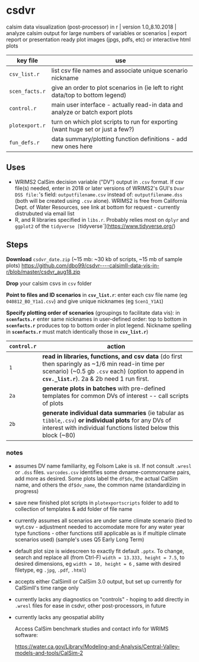 # csdvr
 calsim data visualization (post-processor) in r | 
 version 1.0_8.10.2018 | 
 analyze calsim output for large numbers of variables or scenarios | 
 export report or presentation ready plot images (jpgs, pdfs, etc) or interactive html plots  

   key file  | use
------------ | -------------
`csv_list.r` | list csv file names and associate unique scenario nickname
`scen_facts.r` | give an order to plot scenarios in (ie left to right data/top to bottom legend)
`control.r` | main user interface - actually read-in data and analyze or batch export plots
`plotexport.r` | turn on which plot scripts to run for exporting (want huge set or just a few?)
`fun_defs.r` | data summary/plotting function definitions - add new ones here

## Uses ##

- WRIMS2 CalSim decision variable ("DV") output in `.csv` format.
   If csv file(s) needed, enter in 2018 or later versions of WRIMS2's GUI's `Dvar DSS file:`'s field: `outputfilename.csv` instead of: `outputfilename.dss` (both will be created using `.csv` alone). WRIMS2 is free from California Dept. of Water Resources, see link at bottom for request - currently distrubuted via email list
- R, and R libraries specified in `libs.r`. Probably relies most on `dplyr` and `ggplot2` of the `tidyverse [`tidyverse`](https://www.tidyverse.org/)

## Steps ##

**Download** `csdvr_date.zip` (~15 mb: ~30 kb of scripts, ~15 mb of sample plots)
   https://github.com/dbo99/csdvr----calsimII-data-vis-in-r/blob/master/csdvr_aug18.zip

**Drop** your calsim csvs in `csv` folder 

**Point to files and ID scenarios** in **`csv_list.r`**: enter each csv file name (eg `040812_BO_Y1a1.csv`) and give unique nicknames (eg `Scen1_Y1A1`)

**Specify plotting order of scenarios** (groupings to facilitate data vis): in **`scenfacts.r`** enter same nicknames in user-defined order: top to bottom in **`scenfacts.r`** produces top to bottom order in plot legend. Nickname spelling in **`scenfacts.r`** must match identically those in **`csv_list.r`**)

`control.r`  | action
------------ | -------------
`1` | **read in libraries,  functions, and csv data** (do first then sparingly as ~1/6 min read-in time per scenario) (~0.5 gb `.csv` each) (option to append in **`csv._list.r`**). 2a & 2b need 1 run first.
`2a` | **generate plots in batches** with pre-defined templates for common DVs of interest -- call scripts of plots
`2b` | **generate individual data summaries** (ie tabular as `tibble`,`.csv`) **or individual plots** for any DVs of interest with individual functions listed below this block (~80)

### notes ###
- assumes DV name familiarity, eg Folsom Lake is `s8`. If not consult `.wresl` or `.dss` files.  `varcodes.csv` identifies some dvname-commonname pairs, add more as desired. Some plots label the `df$dv`, the actual CalSim name, and others the `df$dv_name`, the common name (standardizing in progress)
- save new finished plot scripts in `plotexportscripts` folder to add to collection of templates & add folder of file name
- currently assumes all scenarios are under same climate scenario (tied to wyt.csv - adjustment needed to accomodate more for any water  year type functions - other functions still applicable as is if multiple climate scenarios used) (sample's uses Q5 Early Long Term)
- default plot size is widescreen to exactly fit default `.pptx`. To change, search and replace all (from Ctrl-F) `width = 13.333, height = 7.5`, to desired dimensions, eg `width = 10, height = 6` , same with desired filetype, eg `.jpg`, `.pdf`, `.html`)
- accepts either CalSimII or CalSim 3.0 output, but set up currently for CalSimII's time range only
- currently lacks any diagnostics on "controls" - hoping to add directly in `.wresl` files for ease in csdvr, other post-processors, in future
- currently lacks any geospatial ability
  
  Access CalSim benchmark studies and contact info for WRIMS software:
  
  https://water.ca.gov/Library/Modeling-and-Analysis/Central-Valley-models-and-tools/CalSim-2


